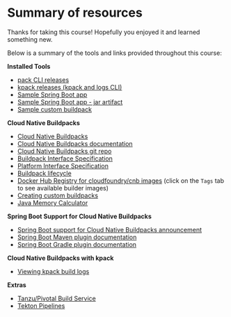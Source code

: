# Summary of resources

Thanks for taking this course! Hopefully you enjoyed it and learned something new.

Below is a summary of the tools and links provided throughout this course:

**Installed Tools**

- [pack CLI releases](https://github.com/buildpacks/pack/releases)
- [kpack releases (kpack and logs CLI)](https://github.com/pivotal/kpack/releases)
- [Sample Spring Boot app](https://github.com/springone-tour-2020-cicd/spring-sample-app.git)
- [Sample Spring Boot app - jar artifact](https://github.com/springone-tour-2020-cicd/spring-sample-app/releases/download/v1.0.0/spring-sample-app-1.0.0.jar)
- [Sample custom buildpack](https://github.com/buildpacks/samples.git)

**Cloud Native Buildpacks**

- [Cloud Native Buildpacks](https://buildpacks.io)
- [Cloud Native Buildpacks documentation](https://buildpacks.io/docs)
- [Cloud Native Buildpacks git repo](https://github.com/buildpacks)
- [Buildpack Interface Specification](https://github.com/buildpacks/spec/blob/master/buildpack.md)
- [Platform Interface Specification](https://github.com/buildpacks/spec/blob/master/platform.md)
- [Buildpack lifecycle](https://buildpacks.io/docs/concepts/components/lifecycle)
- [Docker Hub Registry for cloudfoundry/cnb images](https://hub.docker.com/r/cloudfoundry/cnb) (click on the `Tags` tab to see available builder images)
- [Creating custom buildpacks](https://github.com/buildpacks/samples/tree/master/buildpacks)
- [Java Memory Calculator](https://github.com/cloudfoundry/java-buildpack-memory-calculator)

**Spring Boot Support for Cloud Native Buildpacks**

- [Spring Boot support for Cloud Native Buildpacks announcement](https://spring.io/blog/2020/01/27/creating-docker-images-with-spring-boot-2-3-0-m1)
- [Spring Boot Maven plugin documentation](https://docs.spring.io/spring-boot/docs/2.3.0.M2/maven-plugin/html/#build-image)
- [Spring Boot Gradle plugin documentation](https://docs.spring.io/spring-boot/docs/2.3.0.M2/gradle-plugin/reference/html/#build-image)

**Cloud Native Buildpacks with kpack**

- [Viewing kpack build logs](https://starkandwayne.com/blog/kpack-viewing-build-logs)

**Extras**

- [Tanzu/Pivotal Build Service](https://pivotal.io/pivotal-build-service)
- [Tekton Pipelines](https://tekton.dev)